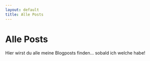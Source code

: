 ```yaml
---
layout: default
title: Alle Posts
---
```


# Alle Posts

Hier wirst du alle meine Blogposts finden... sobald ich welche habe!
